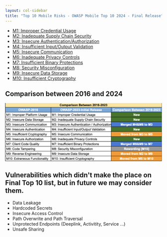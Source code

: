 ```yaml
---
layout: col-sidebar
title: "Top 10 Mobile Risks - OWASP Mobile Top 10 2024 - Final Release"
---
```


- [M1: Improper Credential Usage](m1-improper-credential-usage.md)
- [M2: Inadequate Supply Chain Security](m2-inadequate-supply-chain-security.md)
- [M3: Insecure Authentication/Authorization](m3-insecure-authentication-authorization.md)
- [M4: Insufficient Input/Output Validation](m4-insufficient-input-output-validation.md)
- [M5: Insecure Communication](m5-insecure-communication.md)
- [M6: Inadequate Privacy Controls](m6-inadequate-privacy-controls.md)
- [M7: Insufficient Binary Protections](m7-insufficient-binary-protection.md)
- [M8: Security Misconfiguration](m8-security-misconfiguration.md)
- [M9: Insecure Data Storage](m9-insecure-data-storage.md)
- [M10: Insufficient Cryptography](m10-insufficient-cryptography.md)

## Comparison between 2016 and 2024
![image description](/2023-risks/assets/images/comparison-owasp-10.png)


## Vulnerabilities which didn't make the place on Final Top 10 list, but in future we may consider them.

* Data Leakage
* Hardcoded Secrets
* Insecure Access Control
* Path Overwrite and Path Traversal
* Unprotected Endpoints (Deeplink, Activitity, Service ...)
* Unsafe Sharing
